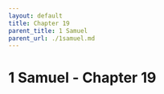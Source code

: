 ```yaml
---
layout: default
title: Chapter 19
parent_title: 1 Samuel
parent_url: ./1samuel.md
---
```


# 1 Samuel - Chapter 19
